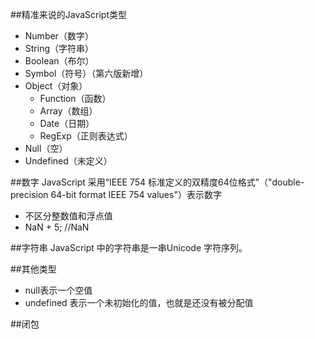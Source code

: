 ##精准来说的JavaScript类型

- Number（数字）
- String（字符串）
- Boolean（布尔）
- Symbol（符号）（第六版新增）
- Object（对象）
    + Function（函数）
    + Array（数组）
    + Date（日期）
    + RegExp（正则表达式）
- Null（空）
- Undefined（未定义）

##数字
JavaScript 采用“IEEE 754 标准定义的双精度64位格式”（"double-precision 64-bit format IEEE 754 values"）表示数字

- 不区分整数值和浮点值
- NaN + 5; //NaN

##字符串
JavaScript 中的字符串是一串Unicode 字符序列。

##其他类型

- null表示一个空值
- undefined 表示一个未初始化的值，也就是还没有被分配值

##闭包

